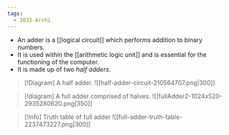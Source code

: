 ```yaml
---
tags:
  - 1032-Archi
---
```


- An adder is a [[logical circuit]] which performs addition to binary numbers.
- It is used within the [[arithmetic logic unit]] and is essential for the functioning of the computer.
- It is made up of two *half adders*.


> [!Diagram] A half adder.
> ![[half-adder-circuit-210564707.png|300]]

> [!diagram] A full adder comprised of halves.
> ![[fullAdder2-1024x520-2935280620.png|350]]

> [!info] Truth table of full adder
> ![[full-adder-truth-table-2237473227.png|300]]

